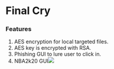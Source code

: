 # Final Cry

### Features
1. AES encryption for local targeted files.
2. AES key is encrypted with RSA.
3. Phishing GUI to lure user to click in.
4. NBA2k20 GUI![](/src/demo/GUI.png)
